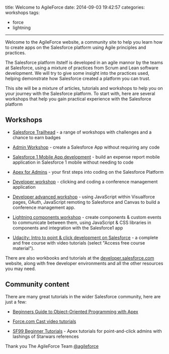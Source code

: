 title: Welcome to AgileForce
date: 2014-09-03 19:42:57
categories: workshops
tags:
- force
- lightning
---
Welcome to the AgileForce website, a community site to help you learn how to create apps on the Salesforce platform using Agile principles and practices.

The Salesforce platform itstelf is developed in an agile mannor by the teams at Salesforce, using a mixture of practices from Scrum and Lean software development.  We will try to give some insight into the practices used, helping demonstrate how Salesforce created a platform you can trust.

This site will be a mixture of articles, tutorials and workshops to help you on your journey with the Salesforce platform.  To start with, here are several workshops that help you gain practical experience with the Salesforce platform

<!-- more -->

## Workshops

* [Salesforce Trailhead](https://developer.salesforce.com/trailhead) - a range of workshops with challenges and a chance to earn badges

* [Admin Workshop](http://jr0cket.co.uk/salesforce-admin-workshop/) - create a Salesforce App without requiring any code

* [Salesforce 1 Mobile App development](http://ccoenraets.github.io/salesforce1-app-tutorial/) - build an expense report mobile application in Salesforce 1 mobile without needing to code

* [Apex for Admins](http://jr0cket.co.uk/salesforce-apex-for-admins-workshop/) - your first steps into coding on the Salesforce Platform

* [Developer workshop](http://ccoenraets.github.io/salesforce-developer-workshop/) - clicking and coding a conference management application 

* [Developer advanced workshop](http://ccoenraets.github.io/salesforce-developer-advanced/) - using JavaScript within Visualforce pages, OAuth, JavaScript remoting to Salesforce and Canvas to build a conference management app.

* [Lightning components workshop](http://ccoenraets.github.io/getting-started-lightning-components/) - create components & custom events to communicate between them, using JavaScript & CSS libraries in components and integration with the Salesforce1 app

* [Udacity: Intro to point & click development on Salesforce](https://www.udacity.com/course/ud162) - a complete and free course with video tutorials (select "Access free course material").

There are also workbooks and tutorials at the [developer.salesforce.com](https://developer.salesforce.com) website, along with free developer environments and all the other resources you may need.

## Community content

There are many great tutorials in the wider Salesforce community, here are just a few:

* [Beginners Guide to Object-Oriented Programming with Apex](http://th3silverlining.com/2014/06/06/a-beginners-guide-to-object-oriented-programming-with-apex/)

* [Force.com Cast video tutorials](http://paulbattisson.com/category/salesforce/force-com-cast/)

* [SF99 Beginner Tutorials](http://www.sfdc99.com/beginner-tutorials/) - Apex tutorials for point-and-click admins with lashings of Starwars references

Thank you
The AgileForce Team
[@agileforce](https://twitter.com/agileforce)

